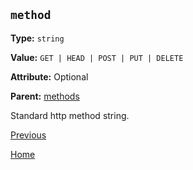 `method`
----------

**Type:** `string`

**Value:** `GET | HEAD | POST | PUT | DELETE`

**Attribute:** Optional

**Parent:** [methods](methods.md)

Standard http method string.  

[Previous](../ngx_wizard.md)

[Home](../../index.md)